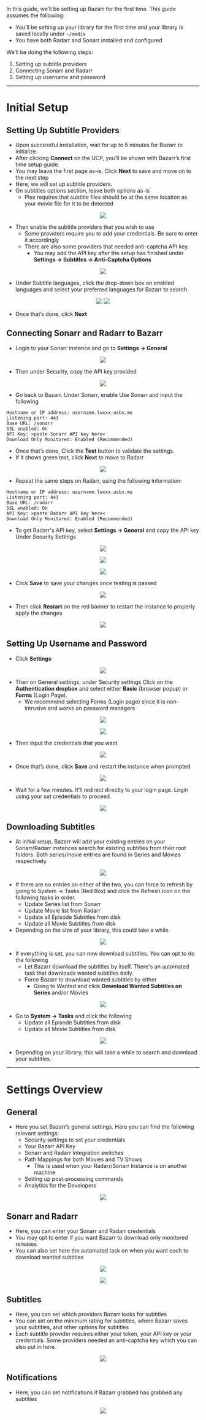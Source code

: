 In this guide, we’ll be setting up Bazarr for the first time. This guide assumes the following:

* You’ll be setting up your library for the first time and your library is saved locally under `~/media`
* You have both Radarr and Sonarr installed and configured

We’ll be doing the following steps:

1. Setting up subtitle providers
2. Connecting Sonarr and Radarr
3. Setting up username and password

***

# Initial Setup

## Setting Up Subtitle Providers

* Upon successful installation, wait for up to 5 minutes for Bazarr to initialize.
* After clicking **Connect** on the UCP, you’ll be shown with Bazarr’s first time setup guide.
* You may leave the first page as-is. Click **Next** to save and move on to the next step
* Here, we will set up subtitle providers.
* On subtitles options section, leave both options as-is
  * Plex requires that subtitle files should be at the same location as your movie file for it to be detected

<p align="center">
<img src="https://docs.usbx.me/uploads/images/gallery/2020-03/scaled-1680-/image-1583144550353.png">
</p>

* Then enable the subtitle providers that you wish to use
  * Some providers require you to add your credentials. Be sure to enter it accordingly
  * There are also some providers that needed anti-captcha API key.
    * You may add the API key after the setup has finished under **Settings -> Subtitles -> Anti-Captcha Options**

<p align ="center">
<img src="https://docs.usbx.me/uploads/images/gallery/2020-03/scaled-1680-/image-1583144623799.png">
</p>

* Under Subtitle languages, click the drop-down box on enabled languages and select your preferred languages for Bazarr to search

<p align="center">
<img src="https://docs.usbx.me/uploads/images/gallery/2020-03/scaled-1680-/image-1583144684332.png>
</p>

* Then you can set the defaults for both Series and Movies
  * Here, you can set the default parameters and languages that you wish to search and download.
  * You can leave them as default and set them later or do it now, as shown in the following screenshot

<p align="center">
<img src="https://docs.usbx.me/uploads/images/gallery/2020-04/firefox_2aAn2QiG5i[1].png">
</p>

* Once that’s done, click **Next**

## Connecting Sonarr and Radarr to Bazarr

* Login to your Sonarr instance and go to **Settings -> General**

<p align="center">
<img src="https://docs.usbx.me/uploads/images/gallery/2020-03/scaled-1680-/image-1583146447858.png">
</p>

* Then under Security, copy the API key provided

<p align="center">
<img src="https://docs.usbx.me/uploads/images/gallery/2020-03/scaled-1680-/image-1583146641628.png">
</p>

* Go back to Bazarr. Under Sonarr, enable Use Sonarr and input the following

```
Hostname or IP address: username.lwxxx.usbx.me
Listening port: 443
Base URL: /sonarr
SSL enabled: On
API Key: >paste Sonarr API key here<
Download Only Monitored: Enabled (Recommended)
```

* Once that’s done, Click the **Test** button to validate the settings.
* If it shows green text, click **Next** to move to Radarr

<p align="center">
<img src="https://docs.usbx.me/uploads/images/gallery/2020-03/scaled-1680-/image-1583146810530.png">
</p>

* Repeat the same steps on Radarr, using the following information:

```
Hostname or IP address: username.lwxxx.usbx.me
Listening port: 443
Base URL: /radarr
SSL enabled: On
API Key: >paste Radarr API key here<
Download Only Monitored: Enabled (Recommended)
```

* To get Radarr's API key, select **Settings -> General** and copy the API key Under Security Settings

<p align="center">
<img src="https://docs.usbx.me/uploads/images/gallery/2020-03/scaled-1680-/image-1583147755658.png">
</p>

<p align="center">
<img src="https://docs.usbx.me/uploads/images/gallery/2020-03/scaled-1680-/image-1583147843356.png">
</p>

<p align="center">
<img src="https://docs.usbx.me/uploads/images/gallery/2020-03/scaled-1680-/image-1583147908422.png">
</p>

* Click **Save** to save your changes once testing is passed

<p align="center">
<img src="https://docs.usbx.me/uploads/images/gallery/2020-03/scaled-1680-/image-1583148067332.png">
</p>

* Then click **Restart** on the red banner to restart the instance to properly apply the changes

<p align="center">
<img src="https://docs.usbx.me/uploads/images/gallery/2020-03/scaled-1680-/image-1583148108636.png">
</p>

## Setting Up Username and Password

* Click **Settings**

<p align="center">
<img src="https://docs.usbx.me/uploads/images/gallery/2020-03/scaled-1680-/image-1583148199535.png">
</p>

* Then on General settings, under Security settings Click on the **Authentication dropbox** and select either **Basic** (browser popup) or **Forms** (Login Page).
  * We recommend selecting Forms (Login page) since it is non-intrusive and works on password managers

<p align="center">
<img src="https://docs.usbx.me/uploads/images/gallery/2020-03/scaled-1680-/image-1583148270049.png">
</p>

<p align="center">
<img src="https://docs.usbx.me/uploads/images/gallery/2020-03/scaled-1680-/image-1583148338632.png">
</p>

* Then input the credentials that you want

<p align="center">
<img src="https://docs.usbx.me/uploads/images/gallery/2020-03/scaled-1680-/image-1583148419788.png">
</p>

* Once that’s done, click **Save** and restart the instance when prompted

<p align="center">
<img src="https://docs.usbx.me/uploads/images/gallery/2020-03/scaled-1680-/image-1583148452418.png">
</p>

* Wait for a few minutes. It’ll redirect directly to your login page. Login using your set credentials to proceed.

<p align="center">
<img src="https://docs.usbx.me/uploads/images/gallery/2020-03/scaled-1680-/image-1583148543220.png">
</p>

## Downloading Subtitles

* At initial setup, Bazarr will add your existing entries on your Sonarr/Radarr instances search for existing subtitles from their root folders. Both series/movie entries are found in Series and Movies respectively.

<p align="center">
<img src="https://docs.usbx.me/uploads/images/gallery/2020-03/scaled-1680-/image-1583148848038.png">
</p>

* If there are no entries on either of the two, you can force to refresh by going to System -> Tasks (Red Box) and click the Refresh icon on the following tasks in order.
  * Update Series list from Sonarr
  * Update Movie list from Radarr
  * Update all Episode Subtitles from disk
  * Update all Movie Subtitles from disk
* Depending on the size of your library, this could take a while.

<p align="center">
<img src="https://docs.usbx.me/uploads/images/gallery/2020-03/scaled-1680-/image-1583149148784.png">
</p>

* If everything is set, you can now download subtitles. You can opt to do the following
  * Let Bazarr download the subtitles by itself. There's an automated task that downloads wanted subtitles daily.
  * Force Bazarr to download wanted subtitles by either
    * Going to Wanted and click **Download Wanted Subtitles on Series** and/or Movies

<p align="center">
<img src="https://docs.usbx.me/uploads/images/gallery/2020-03/scaled-1680-/image-1583149680566.png">
</p>

  * Go to **System -> Tasks** and click the following
    * Update all Episode Subtitles from disk
    * Update all Movie Subtitles from disk

<p align="center">
<img src="https://docs.usbx.me/uploads/images/gallery/2020-03/scaled-1680-/image-1583149549373.png">
</p>

* Depending on your library, this will take a while to search and download your subtitles.

***

# Settings Overview

## General

* Here you set Bazarr’s general settings. Here you can find the following relevant settings:
  * Security settings to set your credentials
  * Your Bazarr API Key
  * Sonarr and Radarr Integration switches
  * Path Mappings for both Movies and TV Shows
    * This is used when your Radarr/Sonarr Instance is on another machine
  * Setting up post-processing commands
  * Analytics for the Developers

<p align="center">
<img src="https://docs.usbx.me/uploads/images/gallery/2020-03/scaled-1680-/image-1583149820156.png">
</p>

## Sonarr and Radarr

* Here, you can enter your Sonarr and Radarr credentials
* You may opt to enter if you want Bazarr to download only monitored releases
* You can also set here the automated task on when you want each to download wanted subtitles

<p align="center">
<img src="https://docs.usbx.me/uploads/images/gallery/2020-03/scaled-1680-/image-1583149887650.png">
</p>

<p align="center">
<img src="https://docs.usbx.me/uploads/images/gallery/2020-03/scaled-1680-/image-1583149924824.png">
</p>

## Subtitles

* Here, you can set which providers Bazarr looks for subtitles
* You can set on the minimum rating for subtitles, where Bazarr saves your subtitles, and other options for subtitles
* Each subtitle provider requires either your token, your API key or your credentials. Some providers needed an anti-captcha key which you can also put in here.

<p align="center">
<img src="https://docs.usbx.me/uploads/images/gallery/2020-03/scaled-1680-/image-1583149943608.png">
</p>

## Notifications

* Here, you can set notifications if Bazarr grabbed has grabbed any subtitles

<p align="center">
<img src="https://docs.usbx.me/uploads/images/gallery/2020-03/scaled-1680-/image-1583149963886.png">
</p>